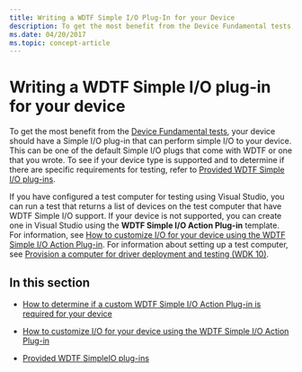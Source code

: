 ```yaml
---
title: Writing a WDTF Simple I/O Plug-In for your Device
description: To get the most benefit from the Device Fundamental tests, your device should have a Simple I/O plug-in that can perform simple I/O to your device.
ms.date: 04/20/2017
ms.topic: concept-article
---
```


# Writing a WDTF Simple I/O plug-in for your device

To get the most benefit from the [Device Fundamental tests](../develop/how-to-select-and-configure-the-device-fundamental-tests.md), your device should have a Simple I/O plug-in that can perform simple I/O to your device. This can be one of the default Simple I/O plugs that come with WDTF or one that you wrote. To see if your device type is supported and to determine if there are specific requirements for testing, refer to [Provided WDTF Simple I/O plug-ins](provided-wdtf-simpleio-plug-ins.md).

If you have configured a test computer for testing using Visual Studio, you can run a test that returns a list of devices on the test computer that have WDTF Simple I/O support. If your device is not supported, you can create one in Visual Studio using the **WDTF Simple I/O Action Plug-in** template. For information, see [How to customize I/O for your device using the WDTF Simple I/O Action Plug-in](to-customize-i-o-for-your-device-using-the-wdtf-simple-i-o-action-plug-in.md). For information about setting up a test computer, see [Provision a computer for driver deployment and testing (WDK 10)](../gettingstarted/provision-a-target-computer-wdk-8-1.md).

## In this section

- [How to determine if a custom WDTF Simple I/O Action Plug-in is required for your device](test-your-device-to-see-if-you-need-to-customize-the-wdtf-simple-i-o-action-plug-in.md)

- [How to customize I/O for your device using the WDTF Simple I/O Action Plug-in](to-customize-i-o-for-your-device-using-the-wdtf-simple-i-o-action-plug-in.md)

- [Provided WDTF SimpleIO plug-ins](provided-wdtf-simpleio-plug-ins.md)
